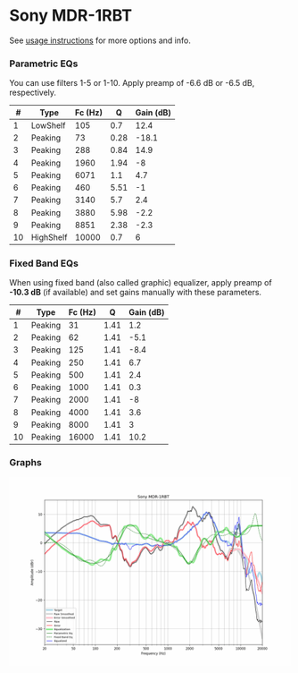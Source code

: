 # Sony MDR-1RBT
See [usage instructions](https://github.com/jaakkopasanen/AutoEq#usage) for more options and info.

### Parametric EQs
You can use filters 1-5 or 1-10. Apply preamp of -6.6 dB or -6.5 dB, respectively.

|   # | Type      |   Fc (Hz) |    Q |   Gain (dB) |
|-----|-----------|-----------|------|-------------|
|   1 | LowShelf  |       105 | 0.7  |        12.4 |
|   2 | Peaking   |        73 | 0.28 |       -18.1 |
|   3 | Peaking   |       288 | 0.84 |        14.9 |
|   4 | Peaking   |      1960 | 1.94 |        -8   |
|   5 | Peaking   |      6071 | 1.1  |         4.7 |
|   6 | Peaking   |       460 | 5.51 |        -1   |
|   7 | Peaking   |      3140 | 5.7  |         2.4 |
|   8 | Peaking   |      3880 | 5.98 |        -2.2 |
|   9 | Peaking   |      8851 | 2.38 |        -2.3 |
|  10 | HighShelf |     10000 | 0.7  |         6   |

### Fixed Band EQs
When using fixed band (also called graphic) equalizer, apply preamp of **-10.3 dB** (if available) and set gains manually with these parameters.

|   # | Type    |   Fc (Hz) |    Q |   Gain (dB) |
|-----|---------|-----------|------|-------------|
|   1 | Peaking |        31 | 1.41 |         1.2 |
|   2 | Peaking |        62 | 1.41 |        -5.1 |
|   3 | Peaking |       125 | 1.41 |        -8.4 |
|   4 | Peaking |       250 | 1.41 |         6.7 |
|   5 | Peaking |       500 | 1.41 |         2.4 |
|   6 | Peaking |      1000 | 1.41 |         0.3 |
|   7 | Peaking |      2000 | 1.41 |        -8   |
|   8 | Peaking |      4000 | 1.41 |         3.6 |
|   9 | Peaking |      8000 | 1.41 |         3   |
|  10 | Peaking |     16000 | 1.41 |        10.2 |

### Graphs
![](./Sony%20MDR-1RBT.png)
